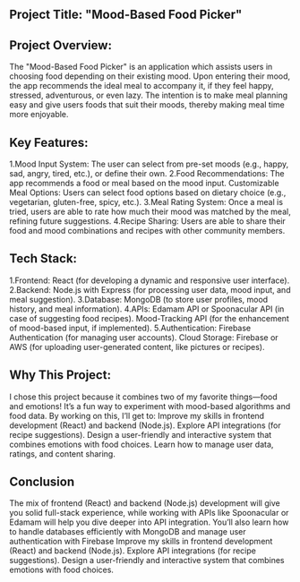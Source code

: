 ## Project Title: "Mood-Based Food Picker"

## Project Overview:
The "Mood-Based Food Picker" is an application which assists users in choosing food depending on their existing mood. Upon entering their mood, the app recommends the ideal meal to accompany it, if they feel happy, stressed, adventurous, or even lazy. The intention is to make meal planning easy and give users foods that suit their moods, thereby making meal time more enjoyable.

## Key Features:
1.Mood Input System: The user can select from pre-set moods (e.g., happy, sad, angry, tired, etc.), or define their own.
2.Food Recommendations: The app recommends a food or meal based on the mood input. Customizable Meal Options: Users can select food options based on dietary choice (e.g., vegetarian, gluten-free, spicy, etc.).
3.Meal Rating System: Once a meal is tried, users are able to rate how much their mood was matched by the meal, refining future suggestions.
4.Recipe Sharing: Users are able to share their food and mood combinations and recipes with other community members.

## Tech Stack:
1.Frontend: React (for developing a dynamic and responsive user interface).
2.Backend: Node.js with Express (for processing user data, mood input, and meal suggestion). 
3.Database: MongoDB (to store user profiles, mood history, and meal information). 
4.APIs: Edamam API or Spoonacular API (in case of suggesting food recipes). Mood-Tracking API (for the enhancement of mood-based input, if implemented). 
5.Authentication: Firebase Authentication (for managing user accounts). Cloud Storage: Firebase or AWS (for uploading user-generated content, like pictures or recipes).

## Why This Project:
I chose this project because it combines two of my favorite things—food and emotions! It’s a fun way to experiment with mood-based algorithms and food data. By working on this, 
I’ll get to: 
Improve my skills in frontend development (React) and backend (Node.js). Explore API integrations (for recipe suggestions). Design a user-friendly and interactive system that combines emotions with food choices. Learn how to manage user data, ratings, and content sharing.

## Conclusion
The mix of frontend (React) and backend (Node.js) development will give you solid full-stack experience, while working with APIs like Spoonacular or Edamam will help you dive deeper into API integration. You’ll also learn how to handle databases efficiently with MongoDB and manage user authentication with Firebase
Improve my skills in frontend development (React) and backend (Node.js). 
Explore API integrations (for recipe suggestions). 
Design a user-friendly and interactive system that combines emotions with food choices. 



